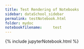 ```yaml
---
title: Test Rendering of Notebooks
sidebar: dataSchool_sidebar
permalink: testNotebook.html
folder: mydoc
notebookfilename:     test
---
```



{% include jupyterNotebook.html %}  
